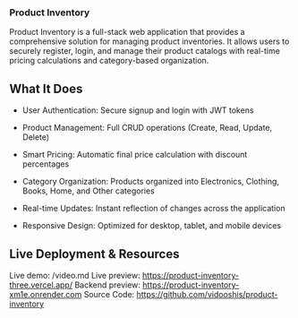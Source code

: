 ### Product Inventory

Product Inventory is a full-stack web application that provides a comprehensive solution for managing product inventories. It allows users to securely register, login, and manage their product catalogs with real-time pricing calculations and category-based organization.

## What It Does
- User Authentication: Secure signup and login with JWT tokens

- Product Management: Full CRUD operations (Create, Read, Update, Delete)

- Smart Pricing: Automatic final price calculation with discount percentages

- Category Organization: Products organized into Electronics, Clothing, Books, Home, and Other categories

- Real-time Updates: Instant reflection of changes across the application

- Responsive Design: Optimized for desktop, tablet, and mobile devices

## Live Deployment & Resources
Live demo: /video.md
Live preview: https://product-inventory-three.vercel.app/
Backend preview: https://product-inventory-xm1e.onrender.com
Source Code: https://github.com/vidooshis/product-inventory

